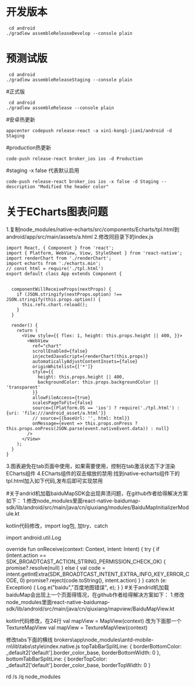 # 开发版本
```
 cd android
./gradlew assembleReleaseDevelop --console plain
```
# 预测试版
```
 cd android
./gradlew assembleReleaseStaging --console plain
```
#正式版
```
 cd android
./gradlew assembleRelease --console plain
```
#安卓热更新
```
appcenter codepush release-react -a xin1-kong1-jian1/android -d Staging
```
#production热更新
```
code-push release-react broker_ios ios -d Production
```
#staging  -x false 代表默认启用
```
code-push release-react broker_ios ios -x false -d Staging --description "Modified the header color"
```

# 关于ECharts图表问题
1.复制node_modules/native-echarts/src/components/Echarts/tpl.html到android/app/src/main/assets/a.html
2.修改同目录下的index.js
```ES6
import React, { Component } from 'react';
import { Platform, WebView, View, StyleSheet } from 'react-native';
import renderChart from './renderChart';
import echarts from './echarts.min';
// const html = require('./tpl.html')
export default class App extends Component {
  

  componentWillReceiveProps(nextProps) {
    if (JSON.stringify(nextProps.option) !== JSON.stringify(this.props.option)) {
      this.refs.chart.reload();
    }
  }

  render() {
    return (
      <View style={{ flex: 1, height: this.props.height || 400, }}>
        <WebView
          ref="chart"
          scrollEnabled={false}
          injectedJavaScript={renderChart(this.props)}
          automaticallyAdjustContentInsets={false}
          originWhitelist={['*']}
          style={{
            height: this.props.height || 400,
            backgroundColor: this.props.backgroundColor || 'transparent'
          }}
          allowFileAccess={true}
          scalesPageToFit={false}
          source={(Platform.OS == 'ios') ? require('./tpl.html') : {uri: 'file:///android_asset/a.html'}}
          // source={{baseUrl: '', html: html}}
          onMessage={event => this.props.onPress ? this.props.onPress(JSON.parse(event.nativeEvent.data)) : null}
        />
      </View>
    );
  }
}

```
3.图表避免在tab页面中使用，如果需要使用，控制在tab激活状态下才渲染ECharts组件
4.ECharts组件的双击缩放的禁用:找到native-echarts组件下的tpl.html加入如下代码,发布后即可实现禁用
<meta name="viewport" content="initial-scale=1.0, user-scalable=no" />

#关于andrid机加载baiduMapSDK会出现奔溃问题，在github作者给得解决方案如下：
1.修改node_modules里面react-native-baidumap-sdk/lib/android/src/main/java/cn/qiuxiang/modules/BaiduMapInitializerModule.kt

kotlin代码修改，import log包, 加try、catch

import android.util.Log

override fun onReceive(context: Context, intent: Intent) {
      try {
          if (intent.action == SDK_BROADTCAST_ACTION_STRING_PERMISSION_CHECK_OK) {
              promise?.resolve(null)
          } else {
              val code = intent.getIntExtra(SDK_BROADTCAST_INTENT_EXTRA_INFO_KEY_ERROR_CODE, 0)
              promise?.reject(code.toString(), intent.action)
          }
      } catch (e: Exception) {
          Log.e("baidu","百度地图错误", e);
      }
} 
#关于andrid机加载baiduMap会出现上一个页面得情况，在github作者给得解决方案如下：
1.修改node_modules里面react-native-baidumap-sdk/lib/android/src/main/java/cn/qiuxiang/mapview/BaiduMapView.kt

kotlin代码修改，在24行
val mapView = MapView(context) 改为下面那一个TextureMapView
val mapView = TextureMapView(context)

修改tabs下面的横线
brokers\app\node_modules\antd-mobile-rn\lib\tabs\style\index.native.js
  topTabBarSplitLine: {
      borderBottomColor: _default2['default'].border_color_base,
      borderBottomWidth: 0
  },
  bottomTabBarSplitLine: {
      borderTopColor: _default2['default'].border_color_base,
      borderTopWidth: 0
  }


rd /s /q node_modules